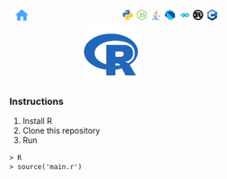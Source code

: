 <div style="height: 20px;width: 360px; display: flex; flex-direction: row; justify-content: space-between; margin-bottom: 10px; padding-left: 10px">

<img style="height: 100%; width: auto;" src="readme-images/home.png"/>

<div style="height: 20px; display: flex; flex-direction: row; margin-bottom: 10px; padding-left: 10px">
  <a href="https://github.com/EliudArudo/CLI-Practice/tree/master/src/lib/python" style="outline: none;" rel="some text">
    <img style="height: 100%; width: auto; margin-left: 5px;" src="readme-images/python.png"/>
  </a>
  
<a href="https://github.com/EliudArudo/CLI-Practice/tree/master/src/lib/nodejs" style="outline: none;" rel="some text">
    <img style="height: 100%; width: auto; margin-left: 5px;" src="readme-images/nodejs.png"/>
  </a>  
    <a href="https://github.com/EliudArudo/CLI-Practice/tree/master/src/lib/java" style="outline: none;" rel="some text">
    <img style="height: 100%; width: auto; margin-left: 5px;" src="readme-images/java.png"/>
  </a>

  <a href="https://github.com/EliudArudo/CLI-Practice/tree/master/src/lib/dart" style="outline: none;" rel="some text">
    <img style="height: 100%; width: auto; margin-left: 5px;" src="readme-images/dart.png"/>
  </a>

  <a href="https://github.com/EliudArudo/CLI-Practice/tree/master/src/lib/go" style="outline: none;" rel="some text">
    <img style="height: 100%; width: auto; margin-left: 5px;" src="readme-images/go.png"/>
  </a>

  <a href="https://github.com/EliudArudo/CLI-Practice/tree/master/src/lib/rust" style="outline: none;" rel="some text">
    <img style="height: 100%; width: auto; margin-left: 5px;" src="readme-images/rust.png"/>
  </a>

  <a href="https://github.com/EliudArudo/CLI-Practice/tree/master/src/lib/c++" style="outline: none;" rel="some text">
    <img style="height: 100%; width: auto; margin-left: 5px;" src="readme-images/cpp.png"/>
  </a>
</div>

</div>

<div style="height: 100px;width: 360px; display: flex; flex-direction: row; justify-content: center; align-items: flex-end;">

<img style="height: 100%; width: auto;" src="readme-images/r.png"/>
</div>

### Instructions
1. Install R
2. Clone this repository
3. Run
```
> R
> source('main.r')
```
